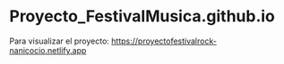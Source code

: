 # Proyecto_FestivalMusica.github.io

Para visualizar el proyecto:
  https://proyectofestivalrock-nanicocio.netlify.app
